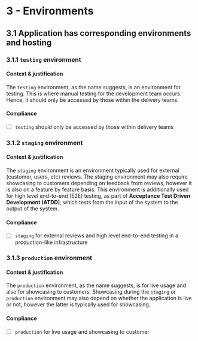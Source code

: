 # 3 - Environments

## 3.1 Application has corresponding environments and hosting

### 3.1.1 `testing` environment

#### Context & justification

The `testing` environment, as the name suggests, is an environment for testing. This is where manual testing for the development team occurs. Hence, it should only be accessed by those within the delivery teams.

#### Compliance

* [ ] `testing` should only be accessed by those within delivery teams

### 3.1.2 `staging` environment

#### Context & justification

The `staging` environment is an environment typically used for external (customer, users, etc) reviews. The staging environment may also require showcasing to customers depending on feedback from reviews, however it is also on a feature by feature basis. This environment is additionally used for high level end-to-end (E2E) testing, as part of **Acceptance Test Driven Development (ATDD)**, which tests from the input of the system to the output of the system.

#### Compliance

* [ ] `staging` for external reviews and high level end-to-end testing in a production-like infrastructure

### 3.1.3 `production` environment

#### Context & justification

The `production` environment, as the name suggests, is for live usage and also for showcasing to customers. Showcasing during the `staging` or `production` environment may also depend on whether the application is live or not, however the latter is typically used for showcasing. 

#### Compliance

* [ ] `production` for live usage and showcasing to customer
